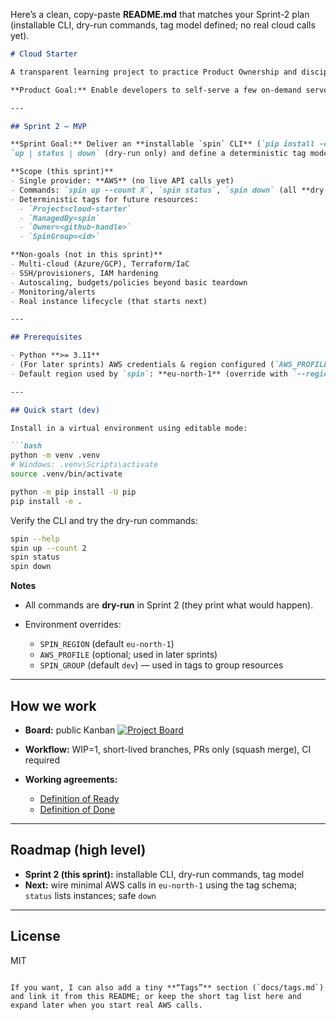 Here’s a clean, copy-paste **README.md** that matches your Sprint-2 plan (installable CLI, dry-run commands, tag model defined; no real cloud calls yet).

````markdown
# Cloud Starter

A transparent learning project to practice Product Ownership and disciplined delivery.

**Product Goal:** Enable developers to self-serve a few on-demand servers for tests within minutes.

---

## Sprint 2 — MVP

**Sprint Goal:** Deliver an **installable `spin` CLI** (`pip install -e .`) that exposes  
`up | status | down` (dry-run only) and define a deterministic tag model for upcoming AWS calls.

**Scope (this sprint)**
- Single provider: **AWS** (no live API calls yet)
- Commands: `spin up --count X`, `spin status`, `spin down` (all **dry-run** output)
- Deterministic tags for future resources:
  - `Project=cloud-starter`
  - `ManagedBy=spin`
  - `Owner=<github-handle>`
  - `SpinGroup=<id>`

**Non-goals (not in this sprint)**
- Multi-cloud (Azure/GCP), Terraform/IaC
- SSH/provisioners, IAM hardening
- Autoscaling, budgets/policies beyond basic teardown
- Monitoring/alerts
- Real instance lifecycle (that starts next)

---

## Prerequisites

- Python **>= 3.11**
- (For later sprints) AWS credentials & region configured (`AWS_PROFILE` or envs / `~/.aws`)
- Default region used by `spin`: **eu-north-1** (override with `--region` or `SPIN_REGION`)

---

## Quick start (dev)

Install in a virtual environment using editable mode:

```bash
python -m venv .venv
# Windows: .venv\Scripts\activate
source .venv/bin/activate

python -m pip install -U pip
pip install -e .
````

Verify the CLI and try the dry-run commands:

```bash
spin --help
spin up --count 2
spin status
spin down
```

**Notes**

* All commands are **dry-run** in Sprint 2 (they print what would happen).
* Environment overrides:

  * `SPIN_REGION` (default `eu-north-1`)
  * `AWS_PROFILE` (optional; used in later sprints)
  * `SPIN_GROUP` (default `dev`) — used in tags to group resources

---

## How we work

* **Board:** public Kanban
  [![Project Board](https://img.shields.io/badge/Project-Cloud%20Starter%20Board-blue)](https://github.com/users/thenarfer/projects/1)
* **Workflow:** WIP=1, short-lived branches, PRs only (squash merge), CI required
* **Working agreements:**

  * [Definition of Ready](docs/DoR.md)
  * [Definition of Done](docs/DoD.md)

---

## Roadmap (high level)

* **Sprint 2 (this sprint):** installable CLI, dry-run commands, tag model
* **Next:** wire minimal AWS calls in `eu-north-1` using the tag schema; `status` lists instances; safe `down`

---

## License

MIT

```

If you want, I can also add a tiny **“Tags”** section (`docs/tags.md`) and link it from this README; or keep the short tag list here and expand later when you start real AWS calls.
```
